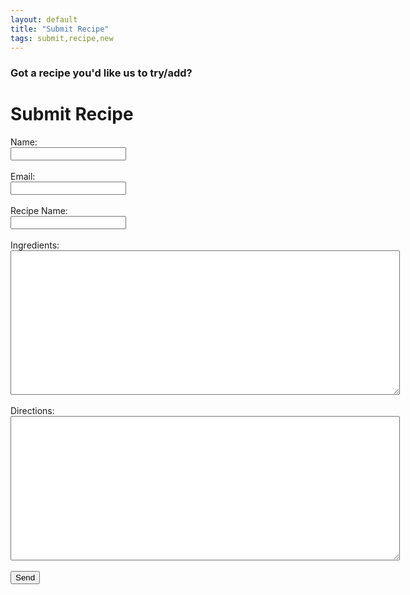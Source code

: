 ```yaml
---
layout: default
title: "Submit Recipe"
tags: submit,recipe,new
---
```

### Got a recipe you'd like us to try/add?



<html>
<head>
	<title>Contact us</title>
<!-- define some style elements-->
<!-- a helper script for vaidating the form-->

</head>

<body>
<h1>Submit Recipe</h1>
<form id="submitRecipe" action="https://formspree.io/craig.willett@gmail.com" method="POST">
  Name:<br/>
  <input type="text" name="name"><br/><br/>
  Email:<br/>
  <input type="email" name="_replyto"><br/><br/>
  Recipe Name:<br/>
  <input type="text" name="recipeName"><br/><br/>
  Ingredients:<br/>
  <textarea rows="15" cols="75" name="ingredients"></textarea><br/><br/>
  Directions:<br/>
  <textarea rows="15" cols="75" name="directions"></textarea><br/><br/>
  <input type="submit" value="Send">
</form>

</body>
</html>
